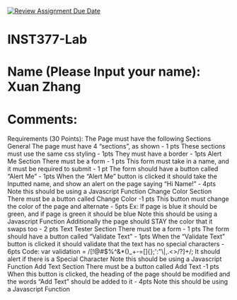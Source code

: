 [![Review Assignment Due Date](https://classroom.github.com/assets/deadline-readme-button-22041afd0340ce965d47ae6ef1cefeee28c7c493a6346c4f15d667ab976d596c.svg)](https://classroom.github.com/a/_zIxYTtp)
# INST377-Lab

# Name (Please Input your name): Xuan Zhang

# Comments: 
Requirements (30 Points):
The Page must have the following Sections 
General
The page must have 4 “sections”, as shown - 1 pts
These sections must use the same css styling - 1pts
They must have a border - 1pts
Alert Me Section
There must be a form - 1 pts
This form must take in a name, and it must be required to submit - 1 pt
The form should have a button called “Alert Me” - 1pts
When the “Alert Me” button is clicked it should take the Inputted name, and show an alert on the page saying “Hi Name!” - 4pts
Note this should be using a Javascript Function
Change Color Section
There must be a button called Change Color -1 pts
This button must change the color of the page and alternate - 5pts
Ex: If page is blue it should be green, and if page is green it should be blue
Note this should be using a Javascript Function
Additionally the page should STAY the color that it swaps too - 2 pts
Text Tester Section
There must be a form - 1 pts
The form should have a button called “Validate Text” - 1pts
When the “Validate Text” button is clicked it should validate that the text has no special characters - 6pts
Code: 
var validation = /[!@#$%^&*()_+\-=\[\]{};':"\\|,.<>\/?]+/;
It should alert if there is a Special Character
Note this should be using a Javascript Function
Add Text Section
There must be a button called Add Text  -1 pts
When this button is clicked, the heading of the page should be modified and the words “Add Text” should be added to it - 4pts
Note this should be using a Javascript Function

